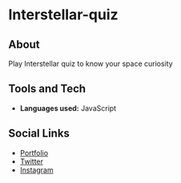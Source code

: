 # Interstellar-quiz

## About
Play Interstellar quiz to know your space curiosity


## Tools and Tech

- **Languages used:** JavaScript

## Social Links

- [Portfolio](https://arya-stellar.netlify.app/)
- [Twitter](https://twitter.com/Arya11391)
- [Instagram](https://www.instagram.com/arya_s009/)